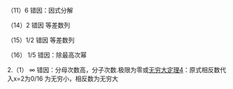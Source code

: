 （11）6  错因：因式分解

（14）2   错因  等差数列

（15）1/2  错因 等差数列

（16） 1/5  错因：除最高次幂

2.（1） ∞   错因：分母次数高，分子次数.极限为零或[无穷大定理4](siyuan://blocks/20220402211326-gusyhr9)：原式相反数代入x=2为0/16 为无穷小，相反数为无穷大
